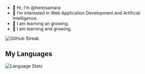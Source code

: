 - 👋 Hi, I’m @hereisamara
- 👀 I’m interested in Web Application Development and Artificial Intelligence.
- 🌱 I am learning an growing. 
- 🌱 I am learning and growing. 

<!-- ![GitHub stats](https://github-readme-stats.vercel.app/api?username=hereisamara&show_icons=true&theme=tokyonight) <br> -->
![GitHub Streak](https://github-readme-streak-stats.herokuapp.com/?user=hereisamara&theme=tokyonight)


<!-- STATS_START -->
## My Languages
![Language Stats](https://quickchart.io/chart/render/zm-cd1c40c6-291e-4317-9f6e-528e56c02bdb?title=Language%20Distribution&labels=Python,Dart,HTML,Jupyter-Notebook,C++,CMake,JavaScript,Swift,C,Shell,CSS,Ruby,Objective-C,Java,Kotlin,Procfile&data1=64.67,12.76,9.16,4.61,3.69,2.85,1.01,0.28,0.27,0.24,0.2,0.1,0.06,0.05,0.04,0.0)

<!-- STATS_END -->
